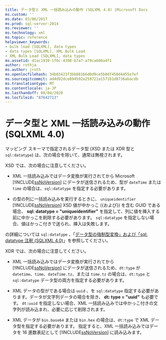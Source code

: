 ```yaml
---
title: データ型と XML 一括読み込みの動作 (SQLXML 4.0) |Microsoft Docs
ms.custom: ''
ms.date: 03/06/2017
ms.prod: sql-server-2014
ms.reviewer: ''
ms.technology: xml
ms.topic: reference
helpviewer_keywords:
- bulk load [SQLXML], data types
- data types [SQLXML], XML Bulk Load
- XML Bulk Load [SQLXML], data types
ms.assetid: d1ac1939-1f6c-4398-b7a7-a79ca608a4f1
author: rothja
ms.author: jroth
ms.openlocfilehash: 34b03423f3bb88166d0d9ce5b0df450d4455e7ef
ms.sourcegitcommit: ad4d92dce894592a259721a1571b1d8736abacdb
ms.translationtype: MT
ms.contentlocale: ja-JP
ms.lasthandoff: 08/04/2020
ms.locfileid: "87642713"
---
```

# <a name="data-types-and-xml-bulk-load-behavior-sqlxml-40"></a>データ型と XML 一括読み込みの動作 (SQLXML 4.0)
  マッピング スキーマで指定されるデータ型 (XSD または XDR 型と `sql:datatype`) は、次の場合を除いて、通常は無視されます。  
  
 XSD では、次の場合に注意してください。  
  
-   XML 一括読み込みではデータ変換が実行されてから Microsoft [!INCLUDE[ssNoVersion](../../../includes/ssnoversion-md.md)] にデータが送信されるため、型が `dateTime` または `time` の場合は、`sql:datatype` を指定する必要があります。  
  
-   の型の列に一括読み込みを実行するときに、 `uniqueidentifier` [!INCLUDE[ssNoVersion](../../../includes/ssnoversion-md.md)] XSD 値が中かっこ ({および}) を含む GUID である場合、 **sql: datatype = "uniqueidentifier"** を指定して、列に値を挿入する前に中かっこを削除する必要があります。 `sql:datatype` を指定しない場合、値はかっこ付きで送られ、挿入は失敗します。  
  
 の詳細については `sql:datatype` 、「[データ型の強制型変換」および「sql: datatype 注釈 &#40;SQLXML 4.0&#41;](../../sqlxml-annotated-xsd-schemas-using/data-type-coercions-and-the-sql-datatype-annotation-sqlxml-4-0.md)」を参照してください。  
  
 XDR では、次の場合に注意してください。  
  
-   XML 一括読み込みではデータ変換が実行されてから [!INCLUDE[ssNoVersion](../../../includes/ssnoversion-md.md)] にデータが送信されるため、`dt:type` が `datetime`、`time`、`dateTime.tz`、または `time.tz` の場合は、`dt:type` と `sql:datatype` データ型の両方を指定する必要があります。  
  
-   XML データの型がである場合は `uuid` 、を `sql:datatype` 指定する必要があります。データが文字列データの場合を除き、 **dt: type = "uuid"** も必要です。 `dt:uuid` を指定しない場合、XML 一括読み込みでは中かっこ付きの文字列が読み込まれ、必要に応じて削除されます。  
  
-   XML データが `bin.base64` または `bin.hex` の場合は、`dt:type` で XML データ型を指定する必要があります。 指定すると、XML 一括読み込みではデータを 16 進数表記として [!INCLUDE[ssNoVersion](../../../includes/ssnoversion-md.md)] に読み込みます。  
  
  

